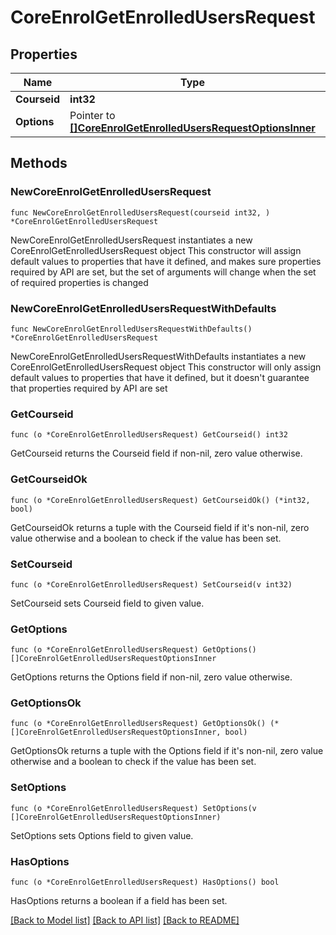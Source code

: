 # CoreEnrolGetEnrolledUsersRequest

## Properties

Name | Type | Description | Notes
------------ | ------------- | ------------- | -------------
**Courseid** | **int32** | course id | 
**Options** | Pointer to [**[]CoreEnrolGetEnrolledUsersRequestOptionsInner**](CoreEnrolGetEnrolledUsersRequestOptionsInner.md) |  | [optional] 

## Methods

### NewCoreEnrolGetEnrolledUsersRequest

`func NewCoreEnrolGetEnrolledUsersRequest(courseid int32, ) *CoreEnrolGetEnrolledUsersRequest`

NewCoreEnrolGetEnrolledUsersRequest instantiates a new CoreEnrolGetEnrolledUsersRequest object
This constructor will assign default values to properties that have it defined,
and makes sure properties required by API are set, but the set of arguments
will change when the set of required properties is changed

### NewCoreEnrolGetEnrolledUsersRequestWithDefaults

`func NewCoreEnrolGetEnrolledUsersRequestWithDefaults() *CoreEnrolGetEnrolledUsersRequest`

NewCoreEnrolGetEnrolledUsersRequestWithDefaults instantiates a new CoreEnrolGetEnrolledUsersRequest object
This constructor will only assign default values to properties that have it defined,
but it doesn't guarantee that properties required by API are set

### GetCourseid

`func (o *CoreEnrolGetEnrolledUsersRequest) GetCourseid() int32`

GetCourseid returns the Courseid field if non-nil, zero value otherwise.

### GetCourseidOk

`func (o *CoreEnrolGetEnrolledUsersRequest) GetCourseidOk() (*int32, bool)`

GetCourseidOk returns a tuple with the Courseid field if it's non-nil, zero value otherwise
and a boolean to check if the value has been set.

### SetCourseid

`func (o *CoreEnrolGetEnrolledUsersRequest) SetCourseid(v int32)`

SetCourseid sets Courseid field to given value.


### GetOptions

`func (o *CoreEnrolGetEnrolledUsersRequest) GetOptions() []CoreEnrolGetEnrolledUsersRequestOptionsInner`

GetOptions returns the Options field if non-nil, zero value otherwise.

### GetOptionsOk

`func (o *CoreEnrolGetEnrolledUsersRequest) GetOptionsOk() (*[]CoreEnrolGetEnrolledUsersRequestOptionsInner, bool)`

GetOptionsOk returns a tuple with the Options field if it's non-nil, zero value otherwise
and a boolean to check if the value has been set.

### SetOptions

`func (o *CoreEnrolGetEnrolledUsersRequest) SetOptions(v []CoreEnrolGetEnrolledUsersRequestOptionsInner)`

SetOptions sets Options field to given value.

### HasOptions

`func (o *CoreEnrolGetEnrolledUsersRequest) HasOptions() bool`

HasOptions returns a boolean if a field has been set.


[[Back to Model list]](../README.md#documentation-for-models) [[Back to API list]](../README.md#documentation-for-api-endpoints) [[Back to README]](../README.md)


